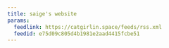 ```yaml
---
title: saige's website
params:
  feedlink: https://catgirlin.space/feeds/rss.xml
  feedid: e75d09c805d4b1981e2aad4415fcbe51
---
```

